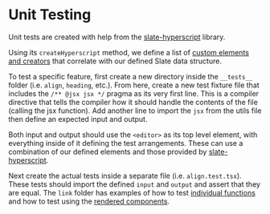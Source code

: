 # Unit Testing

Unit tests are created with help from the [slate-hyperscript](https://github.com/ianstormtaylor/slate/tree/master/packages/slate-hyperscript)
library.

Using its `createHyperscript` method, we define a list of [custom elements and creators](<(../src/__tests/utils/jsx.tsx)>) that correlate with our defined Slate data structure.

To test a specific feature, first create a new directory inside the `__tests__` folder (i.e. `align`, `heading`, etc.). From here, create a new test fixture file that includes the `/** @jsx jsx */` pragma as its very first line. This is a compiler directive that tells the compiler how it should handle the contents of the file (calling the jsx function). Add another line to import the `jsx` from the utils file then define an expected input and output.

Both input and output should use the `<editor>` as its top level element, with everything inside of it defining the test arrangements. These can use a combination of our defined elements and those provided by [slate-hyperscript](https://github.com/ianstormtaylor/slate/blob/master/packages/slate-hyperscript/src/hyperscript.ts#L18).

Next create the actual tests inside a separate file (i.e. `align.test.tsx`). These tests should import the defined `input` and `output` and assert that they are equal. The `link` folder has examples of how to test [individual functions](../src/__tests__/link/upsertLink.test.tsx) and how to test using the [rendered components](../src/__tests__/link/link.test.tsx).
